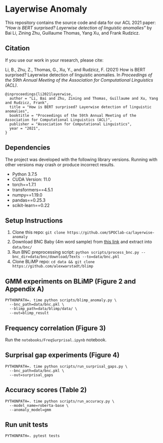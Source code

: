 # Layerwise Anomaly

This repository contains the source code and data for our ACL 2021 paper: *"How is BERT surprised? Layerwise detection of linguistic anomalies"* by Bai Li, Zining Zhu, Guillaume Thomas, Yang Xu, and Frank Rudzicz.

## Citation

If you use our work in your research, please cite:

Li, B., Zhu, Z., Thomas, G., Xu, Y., and Rudzicz, F. (2021) How is BERT surprised? Layerwise detection of linguistic anomalies. In *Proceedings of the 59th Annual Meeting of the Association for Computational Linguistics (ACL)*.

```
@inproceedings{li2021layerwise,
  author = "Li, Bai and Zhu, Zining and Thomas, Guillaume and Xu, Yang and Rudzicz, Frank",
  title = "How is BERT surprised? Layerwise detection of linguistic anomalies",
  booktitle = "Proceedings of the 59th Annual Meeting of the Association for Computational Linguistics (ACL)",
  publisher = "Association for Computational Linguistics",
  year = "2021",
}
```

## Dependencies

The project was developed with the following library versions. Running with other versions may crash or produce incorrect results.

* Python 3.7.5
* CUDA Version: 11.0
* torch==1.7.1
* transformers==4.5.1
* numpy==1.19.0
* pandas==0.25.3
* scikit-learn==0.22

## Setup Instructions

1. Clone this repo: `git clone https://github.com/SPOClab-ca/layerwise-anomaly`
2. Download BNC Baby (4m word sample) from [this link](http://www.natcorp.ox.ac.uk/) and extract into `data/bnc/`
3. Run BNC preprocessing script: `python scripts/process_bnc.py --bnc_dir=data/bnc/download/Texts --to=data/bnc.pkl`
4. Clone BLiMP repo: `cd data && git clone https://github.com/alexwarstadt/blimp`

## GMM experiments on BLiMP (Figure 2 and Appendix A)

```
PYTHONPATH=. time python scripts/blimp_anomaly.py \
  --bnc_path=data/bnc.pkl \
  --blimp_path=data/blimp/data/ \
  --out=blimp_result
```

## Frequency correlation (Figure 3)

Run the `notebooks/FreqSurprisal.ipynb` notebook.

## Surprisal gap experiments (Figure 4)

```
PYTHONPATH=. time python scripts/run_surprisal_gaps.py \
  --bnc_path=data/bnc.pkl \
  --out=surprisal_gaps
```

## Accuracy scores (Table 2)

```
PYTHONPATH=. time python scripts/run_accuracy.py \
  --model_name=roberta-base \
  --anomaly_model=gmm
```

## Run unit tests

```
PYTHONPATH=. pytest tests
```
